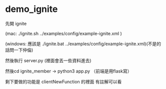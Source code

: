 # demo_ignite

先開 ignite 

(mac: ./ignite.sh ../examples/config/example-ignite.xml )

(windows: 應該是 ./ignite.bat ../examples/config/example-ignite.xml)(不是的話問一下仲倫) 


然後執行 server.py (裡面會丟一些資料進去)


然後cd ignite_member -> python3 app.py （前端是用flask寫）


剩下要做的功能是 clientNewFunction 的裡面 有註解可以看
